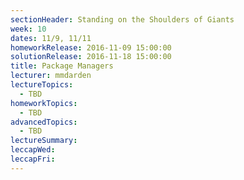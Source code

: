 ```yaml
---
sectionHeader: Standing on the Shoulders of Giants
week: 10
dates: 11/9, 11/11
homeworkRelease: 2016-11-09 15:00:00
solutionRelease: 2016-11-18 15:00:00
title: Package Managers
lecturer: mmdarden
lectureTopics:
  - TBD
homeworkTopics:
  - TBD
advancedTopics:
  - TBD
lectureSummary:
leccapWed:
leccapFri:
---
```


